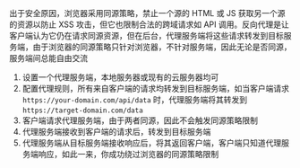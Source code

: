 出于安全原因，浏览器采用同源策略，禁止一个源的 HTML 或 JS 获取另一个源的资源以防止 XSS 攻击，但它也限制合法的跨域请求如 API 调用。反向代理是让客户端认为它仍在请求同源资源，但在后台，代理服务端将这些请求转发到目标服务端，由于浏览器的同源策略只针对浏览器，不针对服务端，因此无论是否同源，服务端间总能自由交流

1. 设置一个代理服务端，本地服务器或现有的云服务器均可
2. 配置代理规则，所有来自客户端的请求均转发到目标服务端，如当客户端请求 `https://your-domain.com/api/data` 时，代理服务端将其转发到 `https://target-domain.com/data`
3. 客户端请求代理服务端，由于两者同源，因此不会触发同源策略限制
4. 代理服务端接收到客户端的请求后，转发到目标服务端
5. 代理服务端从目标服务端接收响应后，将其返回客户端，客户端只知道代理服务端响应，如此一来，你成功绕过浏览器的同源策略限制
